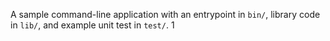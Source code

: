 A sample command-line application with an entrypoint in `bin/`, library code
in `lib/`, and example unit test in `test/`.
1
